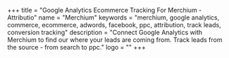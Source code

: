 +++
title = "Google Analytics Ecommerce Tracking For Merchium - Attributio"
name = "Merchium"
keywords = "merchium, google analytics, commerce, ecommerce, adwords, facebook, ppc, attribution, track leads, conversion tracking"
description = "Connect Google Analytics with Merchium to find our where your leads are coming from. Track leads from the source - from search to ppc."
logo = ""
+++
